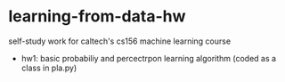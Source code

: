 # learning-from-data-hw
self-study work for caltech's cs156 machine learning course

- hw1: basic probabiliy and percectrpon learning algorithm (coded as a class in pla.py)
